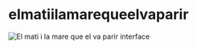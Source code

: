 # elmatiilamarequeelvaparir

![El mati i la mare que el va parir interface](./elmatiilamarequeelvaparir)
